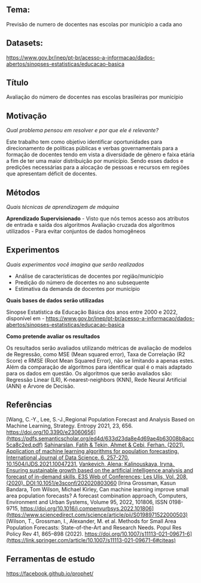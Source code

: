 ## Tema:
Previsão de numero de docentes nas escolas por município a cada ano

## Datasets:
https://www.gov.br/inep/pt-br/acesso-a-informacao/dados-abertos/sinopses-estatisticas/educacao-basica

## Título
Avaliação do número de docentes nas escolas brasileiras por município

## Motivação
*Qual problema pensou em resolver e por que ele é relevante?*

Este trabalho tem como objetivo identificar oportunidades para direcionamento de políticas públicas e verbas governamentais para a formação de docentes tendo em vista a diversidade de gênero e faixa etária a fim de ter uma maior distribuição por município. Sendo esses dados e predições necessárias para a alocação de pessoas e recursos em regiões que apresentam déficit de docentes.

## Métodos
*Quais técnicas de aprendizagem de máquina*

**Aprendizado Supervisionado** - Visto que nós temos acesso aos atributos de entrada e saída dos algoritmos
Avaliação cruzada dos algoritmos utilizados - Para evitar conjuntos de dados homogêneos

## Experimentos
*Quais experimentos você imagina que serão realizados*

- Análise de características de docentes por região/município
- Predição do número de docentes no ano subsequente
- Estimativa da demanda de docentes por município

**Quais bases de dados serão utilizadas**

Sinopse Estatística da Educação Básica dos anos entre 2000 e 2022, disponível em - https://www.gov.br/inep/pt-br/acesso-a-informacao/dados-abertos/sinopses-estatisticas/educacao-basica

**Como pretende avaliar os resultados**

Os resultados serão avaliados utilizando métricas de avaliação de modelos de Regressão, como MSE (Mean squared error), Taxa de Correlação (R2 Score) e RMSE (Root Mean Squared Error), não se limitando a apenas estes. Além da comparação de algoritmos para identificar qual é o mais adaptado para os dados em questão.
Os algoritmos que serão avaliados são: Regressão Linear (LR), K-nearest-neighbors (KNN), Rede Neural Artificial (ANN) e Árvore de Decisão. 

## Referências

[Wang, C.-Y., Lee, S.-J.,Regional Population Forecast and Analysis Based on Machine Learning, Strategy. Entropy 2021, 23, 656. https://doi.org/10.3390/e23060656](https://pdfs.semanticscholar.org/ed4d/633d23da8e4d69ae4b63008b8acc5ca8c2ed.pdf)
[Şahinarslan, Fatih & Tekin, Ahmet & Cebi, Ferhan. (2021). Application of machine learning algorithms for population forecasting. International Journal of Data Science. 6. 257-270. 10.1504/IJDS.2021.10047231.](https://www.researchgate.net/publication/360183940_Application_of_machine_learning_algorithms_for_population_forecasting)
[Vankevich, Alena; Kalinouskaya, Iryna. Ensuring sustainable growth based on the artificial intelligence analysis and forecast of in-demand skills, E3S Web of Conferences; Les Ulis,  Vol. 208, (2020). DOI:10.1051/e3sconf/202020803060](https://www.proquest.com/openview/06e457a348d1454c7e3ca36ac217fcdb/1?pq-origsite=gscholar&cbl=2040555)
[Irina Grossman, Kasun Bandara, Tom Wilson, Michael Kirley, Can machine learning improve small area population forecasts? A forecast combination approach, Computers, Environment and Urban Systems, Volume 95, 2022, 101806, ISSN 0198-9715, https://doi.org/10.1016/j.compenvurbsys.2022.101806](https://www.sciencedirect.com/science/article/pii/S0198971522000503)
[Wilson, T., Grossman, I., Alexander, M. et al. Methods for Small Area Population Forecasts: State-of-the-Art and Research Needs. Popul Res Policy Rev 41, 865–898 (2022). https://doi.org/10.1007/s11113-021-09671-6](https://link.springer.com/article/10.1007/s11113-021-09671-6#citeas)

## Ferramentas de estudo

https://facebook.github.io/prophet/
